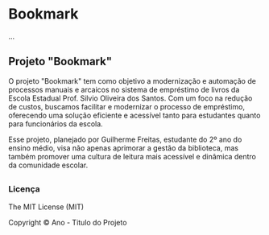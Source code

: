 

# Bookmark 

<!-- ## Guia
<a href="#projeto-Bookmark"> 🔷 Descrição do projeto; </a>

<a href="./doc.md"> 🔷 Documento de requisitos; </a>


<a href="./quickstart.md"> 🔷 Como rodar o projeto. </a> -->

...

## Projeto "Bookmark"

O projeto "Bookmark" tem como objetivo a modernização e automação de processos manuais e arcaicos no sistema de empréstimo de livros da Escola Estadual Prof. Silvio Oliveira dos Santos. Com um foco na redução de custos, buscamos facilitar e modernizar o processo de empréstimo, oferecendo uma solução eficiente e acessível tanto para estudantes quanto para funcionários da escola.

Esse projeto, planejado por Guilherme Freitas, estudante do 2º ano do ensino médio, visa não apenas aprimorar a gestão da biblioteca, mas também promover uma cultura de leitura mais acessível e dinâmica dentro da comunidade escolar.
##

### Licença

The MIT License (MIT)

Copyright ©️ Ano - Titulo do Projeto
